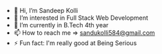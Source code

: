 - 👋 Hi, I’m Sandeep Kolli
- 👀 I’m interested in Full Stack Web Development
- 🌱 I’m currently in B.Tech 4th year
- 📫 How to reach me => sandukolli584@gmail.com
- ⚡ Fun fact: I'm really good at Being Serious
